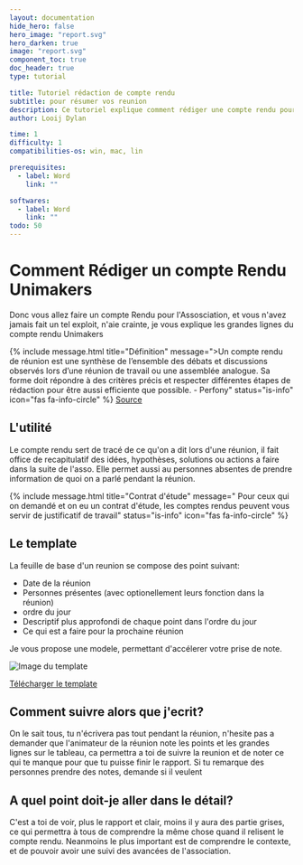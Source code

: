 ```yaml
---
layout: documentation
hide_hero: false
hero_image: "report.svg"
hero_darken: true
image: "report.svg"
component_toc: true
doc_header: true
type: tutorial

title: Tutoriel rédaction de compte rendu
subtitle: pour résumer vos reunion
description: Ce tutoriel explique comment rédiger une compte rendu pour unimakers.
author: Looij Dylan

time: 1
difficulty: 1
compatibilities-os: win, mac, lin

prerequisites:
  - label: Word
    link: ""

softwares: 
  - label: Word
    link: ""
todo: 50
---
```


# Comment Rédiger un compte Rendu Unimakers

Donc vous allez faire un compte Rendu pour l'Assosciation, et vous n'avez jamais fait un tel exploit, n'aie crainte, je vous explique les grandes lignes du compte rendu Unimakers

{% include message.html title="Définition" message=">Un compte rendu de réunion est une synthèse de l’ensemble des débats et discussions observés lors d’une réunion de travail ou une assemblée analogue. Sa forme doit répondre à des critères précis et respecter différentes étapes de rédaction pour être aussi efficiente que possible. - Perfony" status="is-info" icon="fas fa-info-circle" %}
[Source](https://www.perfony.com/fr/le-compte-rendu-de-reunion-definition/)

## L'utilité

Le compte rendu sert de tracé de ce qu'on a dit lors d'une réunion, il fait office de recapitulatif des idées, hypothèses, solutions ou actions a faire dans la suite de l'asso.
Elle permet aussi au personnes absentes de prendre information de quoi on a parlé pendant la réunion.


{% include message.html title="Contrat d'étude" message=" Pour ceux qui on demandé et on eu un contrat d'étude, les comptes rendus peuvent vous servir de justificatif de travail" status="is-info" icon="fas fa-info-circle" %}

## Le template

La feuille de base d'un reunion se compose des point suivant:

* Date de la réunion
* Personnes présentes (avec optionellement leurs fonction dans la réunion)
* ordre du jour
* Descriptif plus approfondi de chaque point dans l'ordre du jour
* Ce qui est a faire pour la prochaine réunion

Je vous propose une modele, permettant d'accélerer votre prise de note.

![Image du template](TemplateCR.png)

[Télécharger le template](Template_Reunion_Unimakers.dotx)


## Comment suivre alors que j'ecrit?

On le sait tous, tu n'écrivera pas tout pendant la réunion, n'hesite pas a demander que l'animateur de la réunion note les points et les grandes lignes sur le tableau, ca permettra a toi de suivre la reunion
et de noter ce qui te manque pour que tu puisse finir le rapport.
Si tu remarque des personnes prendre des notes, demande si il veulent 

## A quel point doit-je aller dans le détail?

C'est a toi de voir, plus le rapport et clair, moins il y aura des partie grises, ce qui permettra à tous de comprendre la même chose quand il relisent le compte rendu.
Neanmoins le plus important est de comprendre le contexte, et de pouvoir avoir une suivi des avancées de l'association.